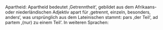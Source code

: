 Apartheid: Apartheid bedeutet ‚Getrenntheit‘, gebildet aus dem Afrikaans- oder niederländischen Adjektiv apart für ‚getrennt, einzeln, besonders, anders‘, was ursprünglich aus dem Lateinischen stammt: pars ‚der Teil‘, ad partem ‚(nur) zu einem Teil‘. In weiteren Sprachen:
